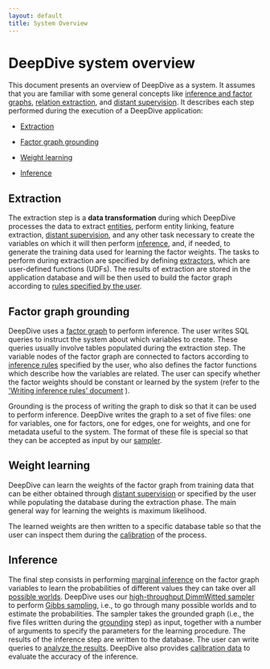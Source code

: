 ```yaml
---
layout: default
title: System Overview
---
```


# DeepDive system overview

This document presents an overview of DeepDive as a system. It assumes that you
are familiar with some general concepts like [inference and factor
graphs](inference.md), [relation
extraction](relation_extraction.md), and [distant
supervision](distant_supervision.md). It describes each step
performed during the execution of a DeepDive application:

- [Extraction](#extraction)

- [Factor graph grounding](#grounding)

- [Weight learning](#weight)

- [Inference](#inference)

## <a name="extraction" href="#"></a> Extraction

The extraction step is a **data transformation** during which DeepDive processes
the data to extract [entities](relation_extraction.md#entity), perform
entity linking, feature extraction, [distant
supervision](distant_supervision.md), and any other task
necessary to create the variables on which it will then perform
[inference](inference.md), and, if needed, to generate the training
data used for learning the factor weights. The tasks to perform during
extraction are specified by defining [extractors](extractors.md), which are
user-defined functions (UDFs). The results of extraction are stored in the
application database and will be then used to build the factor graph according
to [rules specified by the user](inference_rules.md).

## <a name="grounding" href="#"></a> Factor graph grounding

DeepDive uses a [factor graph](inference.md) to perform
inference. The user writes SQL queries to instruct the system about
which variables to create. These queries usually involve tables populated during
the extraction step. The variable nodes of the factor graph are connected to
factors according to [inference rules](inference_rules.md) specified by the
user, who also defines the factor functions which describe how the variables are
related. The user can specify whether the factor weights should be constant or
learned by the system (refer to the ['Writing inference rules'
document](inference_rules.md) ).

Grounding is the process of writing the graph to disk so that it can be used to
perform inference. DeepDive writes the graph to a set of five files: one for
variables, one for factors, one for edges, one for weights, and one for metadata
useful to the system. The format of these file is special so that they can be
accepted as input by our [sampler](sampler.md).

## <a name="weight" href="#"></a> Weight learning

DeepDive can learn the weights of the factor graph from training data that can
be either obtained through [distant
supervision](distant_supervision.md) or specified by the user while
populating the database during the extraction phase. The main general way for
learning the weights is maximum likelihood.


The learned weights are then written to a specific database table so that the
user can inspect them during the [calibration](calibration.md) of the process.

## <a name="inference" href="#"></a> Inference

The final step consists in performing [marginal
inference](inference.md#marginal) on the factor graph variables to
learn the probabilities of different values they can take over all [possible
worlds](inference.md#possibleworlds). DeepDive uses our
[high-throughput DimmWitted sampler](sampler.md) to perform [Gibbs
sampling](inference.md#gibbs), i.e., to go through many possible
worlds and to estimate the probabilities. The sampler takes the grounded
graph (i.e., the five files written during the [grounding](#grounding) step) as
input, together with a number of arguments to specify the parameters for the
learning procedure. The results of the inference step are written to the
database. The user can write queries to [analyze the
results](running.md#results). DeepDive also provides [calibration
data](calibration.md) to evaluate the accuracy of the inference.

<!-- TODO (All) Anything else we should add ? -->

